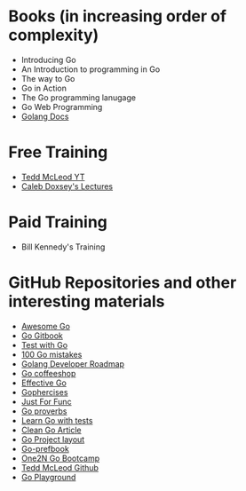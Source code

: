# Books (in increasing order of complexity)
- Introducing Go
- An Introduction to programming in Go
- The way to Go
- Go in Action
- The Go programming lanugage
- Go Web Programming
- [Golang Docs](https://docs.studygolang.com/doc/)

# Free Training
- [Tedd McLeod YT](https://www.youtube.com/watch?v=6lBeN973T4Q&list=PLSak_q1UXfPp971Hgv7wHCU2gDOb13gBQ)
- [Caleb Doxsey's Lectures](https://www.youtube.com/@CalebDoxsey/search?query=Go%20bootcamp)

# Paid Training
- Bill Kennedy's Training

# GitHub Repositories and other interesting materials
- [Awesome Go](https://github.com/avelino/awesome-go)
- [Go Gitbook](https://thewhitetulip.gitbook.io/bo)
- [Test with Go](https://testwithgo.com/)
- [100 Go mistakes](https://github.com/teivah/100-go-mistakes)
- [Golang Developer Roadmap](https://github.com/darius-khll/golang-developer-roadmap)
- [Go coffeeshop](https://github.com/thangchung/go-coffeeshop)
- [Effective Go](https://go.dev/doc/effective_go)
- [Gophercises](https://gophercises.com/)
- [Just For Func](https://www.youtube.com/c/justforfunc)
- [Go proverbs](https://go-proverbs.github.io/)
- [Learn Go with tests](https://quii.gitbook.io/learn-go-with-tests)
- [Clean Go Article](https://github.com/Pungyeon/clean-go-article)
- [Go Project layout](https://github.com/golang-standards/project-layout)
- [Go-prefbook](https://github.com/dgryski/go-perfbook)
- [One2N Go Bootcamp](https://playbook.one2n.in/go-bootcamp#e8ac053f7c7d4a0abb1eb1d8ecd9575c)
- [Tedd McLeod Github](https://github.com/GoesToEleven/go-programming)
- [Go Playground](https://go.dev/play/)